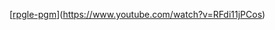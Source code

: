 [[rpgle-pgm](https://img.youtube.com/RFdi11jPCos/0.jpg)](https://www.youtube.com/watch?v=RFdi11jPCos)
